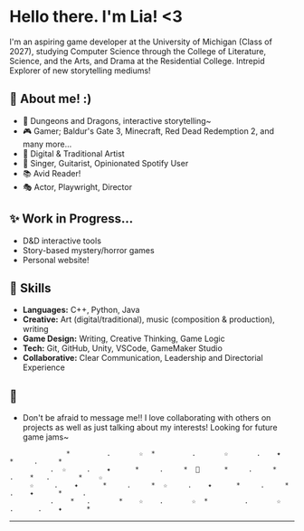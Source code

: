 
# Hello there. I'm Lia! <3

I'm an aspiring game developer at the University of Michigan (Class of 2027), studying Computer Science through the College of Literature, Science, and the Arts, and Drama at the Residential College. Intrepid Explorer of new storytelling mediums!

## 🌟 About me! :)
- 🎲 Dungeons and Dragons, interactive storytelling~
- 🎮 Gamer; Baldur's Gate 3, Minecraft, Red Dead Redemption 2, and many more...
- 🎨 Digital & Traditional Artist
- 🎹 Singer, Guitarist, Opinionated Spotify User
- 📚 Avid Reader!
- 🎭 Actor, Playwright, Director

## ✨ Work in Progress...
- D&D interactive tools
- Story-based mystery/horror games
- Personal website!

## 🌙 Skills
- **Languages:** C++, Python, Java
- **Creative:** Art (digital/traditional), music (composition & production), writing
- **Game Design:** Writing, Creative Thinking, Game Logic
- **Tech:** Git, GitHub, Unity, VSCode, GameMaker Studio
- **Collaborative:** Clear Communication, Leadership and Directorial Experience

## 🌠 
- Don't be afraid to message me!! I love collaborating with others on projects as well as just talking about my interests! Looking for future game jams~

```
              *         .       ☆  *         .       ☆       .    ✦      *     .     *
          .  ☆     .    ✦      *     .     *  🌠      *     .     *    .    *   .       *    ☆
     ☆     .    ✦      *     .     *  ☆     .    ✦      *     .     *     .    ✦      *     .     
          .    *   .       *    ☆    .       ☆  *         .       ☆       .      .    ✦      * 
```

---
